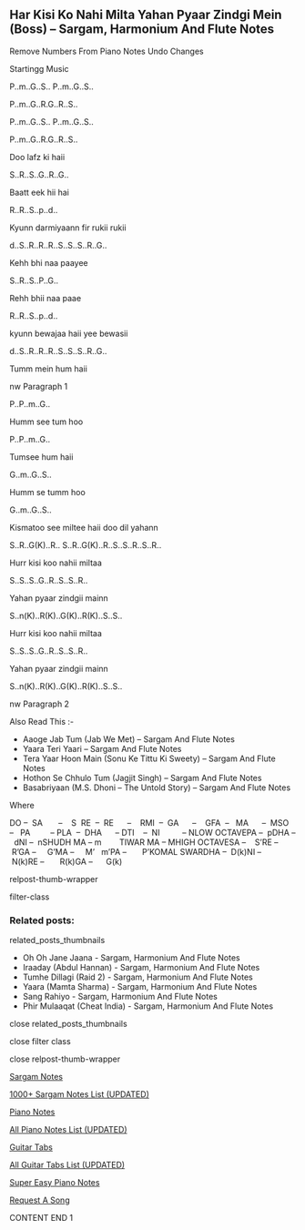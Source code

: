 
## Har Kisi Ko Nahi Milta Yahan Pyaar Zindgi Mein (Boss) – Sargam, Harmonium And Flute Notes

Remove Numbers From Piano Notes
Undo Changes

Startingg Music

P..m..G..S.. P..m..G..S..

P..m..G..R.G..R..S..

P..m..G..S.. P..m..G..S..

P..m..G..R.G..R..S..

Doo lafz ki haii

S..R..S..G..R..G..

Baatt eek hii hai

R..R..S..p..d..

Kyunn darmiyaann fir rukii rukii

d..S..R..R..R..S..S..S..R..G..

Kehh bhi naa paayee

S..R..S..P..G..

Rehh bhii naa paae

R..R..S..p..d..

kyunn bewajaa haii yee bewasii

d..S..R..R..R..S..S..S..R..G..

Tumm mein hum haii

nw Paragraph 1

P..P..m..G..

Humm see tum hoo

P..P..m..G..

Tumsee hum haii

G..m..G..S..

Humm se tumm hoo

G..m..G..S..

Kismatoo see miltee haii doo dil yahann

S..R..G(K)..R.. S..R..G(K)..R..S..S..R..S..R..

Hurr kisi koo nahii miltaa

S..S..S..G..R..S..S..R..

Yahan pyaar zindgii mainn

S..n(K)..R(K)..G(K)..R(K)..S..S..

Hurr kisi koo nahii miltaa

S..S..S..G..R..S..S..R..

Yahan pyaar zindgii mainn

S..n(K)..R(K)..G(K)..R(K)..S..S..

nw Paragraph 2



Also Read This :-



* Aaoge Jab Tum (Jab We Met) – Sargam And Flute Notes
* Yaara Teri Yaari – Sargam And Flute Notes
* Tera Yaar Hoon Main (Sonu Ke Tittu Ki Sweety) – Sargam And Flute Notes
* Hothon Se Chhulo Tum (Jagjit Singh) – Sargam And Flute Notes
* Basabriyaan (M.S. Dhoni – The Untold Story) – Sargam And Flute Notes

Where



DO –  SA       –    S  RE  –  RE      –    RMI  –  GA      –    GFA  –   MA      –  MSO  –   PA         – PLA  –  DHA      – DTI    –  NI          – NLOW OCTAVEPA –  pDHA –  dNI –  nSHUDH MA – m        TIWAR MA – MHIGH OCTAVESA –    S’RE –     R’GA –     G’MA –     M’   m’PA –       P’KOMAL SWARDHA –  D(k)NI –       N(k)RE –       R(k)GA –      G(k)



relpost-thumb-wrapper

filter-class

### Related posts:

related_posts_thumbnails

* Oh Oh Jane Jaana - Sargam, Harmonium And Flute Notes
* Iraaday (Abdul Hannan) - Sargam, Harmonium And Flute Notes
* Tumhe Dillagi (Raid 2) - Sargam, Harmonium And Flute Notes
* Yaara (Mamta Sharma) - Sargam, Harmonium And Flute Notes
* Sang Rahiyo - Sargam, Harmonium And Flute Notes
* Phir Mulaaqat (Cheat India) - Sargam, Harmonium And Flute Notes

close related_posts_thumbnails

close filter class

close relpost-thumb-wrapper

[Sargam Notes](https://www.notationsworld.com/sargam-notes.html)

[1000+ Sargam Notes List (UPDATED)](https://www.notationsworld.com/all-songs-list-sargam-notes.html)

[Piano Notes](https://www.notationsworld.com/piano-notes.html)

[All Piano Notes List (UPDATED)](https://www.notationsworld.com/all-songs-list-piano-notes.html)

[Guitar Tabs](https://www.notationsworld.com/guitar-tabs.html)

[All Guitar Tabs List (UPDATED)](https://www.notationsworld.com/all-songs-list-guitar-tabs.html)

[Super Easy Piano Notes](https://studywall.in/)

[Request A Song](https://www.notationsworld.com/request-a-song.html)

CONTENT END 1

